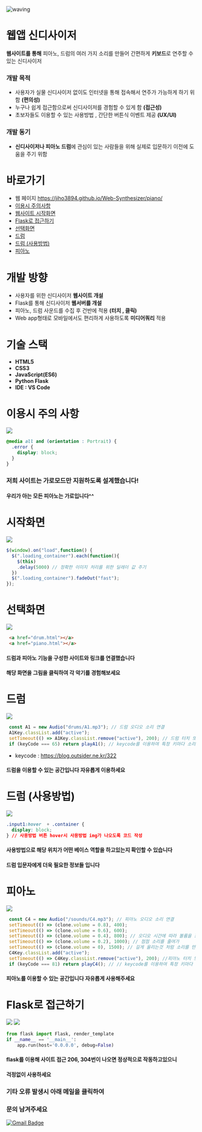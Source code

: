 ![waving](https://capsule-render.vercel.app/api?type=waving&height=200&text=Web-Synthesizer&fontAlign=58&fontAlignY=30&color=gradient)

# 웹앱 신디사이저
**웹사이트를 통해** 피아노, 드럼의 여러 가지 소리를 만들어 간편하게 **키보드**로 연주할 수 있는 신디사이저

### 개발 목적
  - 사용자가 실물 신디사이저 없이도 인터넷을 통해 접속해서 연주가 가능하게 하기 위함 **(편의성)**
  - 누구나 쉽게 접근함으로써 신디사이저를 경험할 수 있게 함 **(접근성)**
  - 초보자들도 이용할 수 있는 사용방법 , 간단한 버튼식 이벤트 제공 **(UX/UI)**

### 개발 동기
  - **신디사이저나 피아노 드럼**에 관심이 있는 사람들을 위해 실제로 입문하기 이전에 도움을 주기 위함

# 바로가기
- 웹 페이지 https://jiho3894.github.io/Web-Synthesizer/piano/ 
- [이용시 주의사항](#9)
- [웹사이트 시작화면](#3)
- [Flask로 접근하기](#8)
- [선택화면](#4)
- [드럼](#5)
- [드럼 (사용방법)](#6)
- [피아노](#7)

# 개발 방향
- 사용자를 위한 신디사이저 **웹사이트 개설**
- Flask를 통해 신디사이저 **웹서버를 개설**
- 피아노, 드럼 사운드를 수집 후 건반에 적용 **(터치 , 클릭)**
- Web app형태로 모바일에서도 편리하게 사용하도록 **미디어쿼리** 적용

# 기술 스택
- **HTML5**
- **CSS3**
- **JavaScript(ES6)**
- **Python Flask**
- **IDE : VS Code**
  
# 이용시 주의 사항 <a id="9">
<img src="https://user-images.githubusercontent.com/79081800/121024930-a2ece280-c7df-11eb-8af8-01699bf1ee10.jpg">


```css
@media all and (orientation : Portrait) {
  .error {
    display: block;
  }
}
```
### 저희 사이트는 가로모드만 지원하도록 설계했습니다!
#### 우리가 아는 모든 피아노는 가로입니다^^

# 시작화면 <a id="3">
<img src="https://user-images.githubusercontent.com/79081800/120317626-d7f9c080-c319-11eb-8176-919b66a280c1.jpg">
  
```javascript
$(window).on("load",function() {
  $(".loading_container").each(function(){
    $(this)
    .delay(5000) // 정확한 이미지 처리를 위한 딜레이 값 주기
  })
  $(".loading_container").fadeOut("fast");
});
```
  
# 선택화면 <a id="4">
<img src="https://user-images.githubusercontent.com/79081800/120317629-d8925700-c319-11eb-850b-0875f5038e53.jpg">
  
```html
 <a href="drum.html"></a>
 <a href="piano.html"></a>
```
#### 드럼과 피아노 기능을 구성한 사이트와 링크를 연결했습니다
#### 해당 화면을 그림을 클릭하여 각 악기를 경험해보세요

# 드럼 <a id="5">
<img src="https://user-images.githubusercontent.com/79081800/120317634-d92aed80-c319-11eb-894a-9ca8fe6b9ddd.jpg">
  
```javascript
 const A1 = new Audio("drums/A1.mp3"); // 드럼 오디오 소리 연결
 A1Key.classList.add("active");
 setTimeout(() => A1Key.classList.remove("active"), 200); // 드럼 터치 또는 클릭시 떨리는 모션 기능
 if (keyCode === 65) return playA1(); // keycode를 이용하여 특정 키마다 소리를 넣었음
```
- keycode : https://blog.outsider.ne.kr/322
#### 드럼을 이용할 수 있는 공간입니다 자유롭게 이용하세요
  
# 드럼 (사용방법) <a id="6">
<img src="https://user-images.githubusercontent.com/79081800/120317635-d9c38400-c319-11eb-9af8-b7d3a08d849e.jpg">

```css
.input1:hover  + .container {
  display: block;
} // 사용방법 버튼 hover시 사용방법 img가 나오도록 코드 작성
```
#### 사용방법으로 해당 위치가 어떤 베이스 역할을 하고있는지 확인할 수 있습니다
#### 드럼 입문자에게 더욱 필요한 정보들 입니다


# 피아노 <a id="7">
<img src="https://user-images.githubusercontent.com/79081800/120317640-da5c1a80-c319-11eb-817a-942d80471888.jpg">
  
```javascript
 const C4 = new Audio("/sounds/C4.mp3"); // 피아노 오디오 소리 연결
 setTimeout(() => (clone.volume = 0.8), 400);
 setTimeout(() => (clone.volume = 0.6), 600);
 setTimeout(() => (clone.volume = 0.4), 800); // 오디오 시간에 따라 볼륨을 조절하여
 setTimeout(() => (clone.volume = 0.2), 1000); // 점점 소리를 줄여가
 setTimeout(() => (clone.volume = 0), 1500); // 길게 울리는것 처럼 소리를 만들었음
 C4Key.classList.add("active");
 setTimeout(() => C4Key.classList.remove("active"), 200); //피아노 터치 또는 클릭시 눌리는 모션 적용
 if (keyCode === 81) return playC4(); // // keycode를 이용하여 특정 키마다 소리를 넣었음
```
#### 피아노를 이용할 수 있는 공간입니다 자유롭게 사용해주세요
  
# Flask로 접근하기 <a id="8">
  
<img src="https://user-images.githubusercontent.com/79081800/120763340-12e63900-c552-11eb-9859-d5dcb62efaff.jpg">
<img src="https://user-images.githubusercontent.com/79081800/120763341-137ecf80-c552-11eb-96cd-9859b7448d0f.jpg">

```python
from flask import Flask, render_template
if __name__ == '__main__': 
    app.run(host='0.0.0.0', debug=False)
```
  
#### flask를 이용해 사이트 접근 206, 304번이 나오면 정상적으로 작동하고있으니
#### 걱정없이 사용하세요
  
### 기타 오류 발생시 아래 메일을 클릭하여
### 문의 남겨주세요
[![Gmail Badge](https://img.shields.io/badge/Gmail-d14836?style=flat-square&logo=Gmail&logoColor=white&link=mailto:snugyun01@gmail.com)](mailto:crsn1111@gmail.com)

